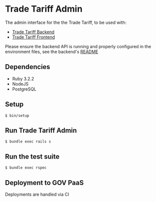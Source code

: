 # Trade Tariff Admin

The admin interface for the the Trade Tariff, to be used with:

* [Trade Tariff Backend](https://github.com/alphagov/trade-tariff-backend)
* [Trade Tariff Frontend](https://github.com/alphagov/trade-tariff-frontend)

Please ensure the backend API is running and properly configured in the
environment files, see the backend's [README](https://github.com/trade-tariff/trade-tariff-backend/blob/main/README.md)

## Dependencies

* Ruby 3.2.2
* NodeJS
* PostgreSQL

## Setup

```
$ bin/setup
```

## Run Trade Tariff Admin

```
$ bundle exec rails s
```

## Run the test suite

```
$ bundle exec rspec
```

## Deployment to GOV PaaS

Deployments are handled via CI

